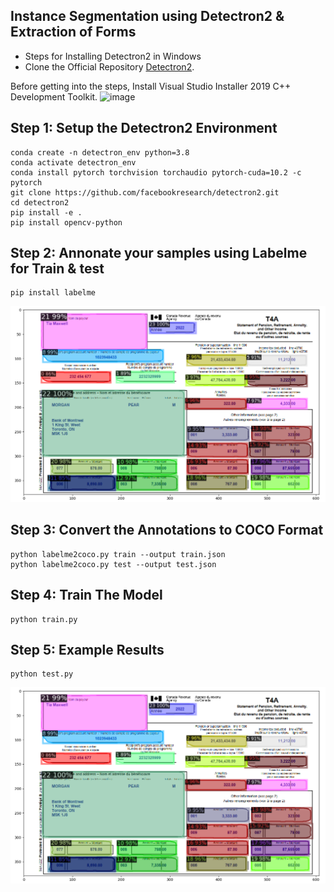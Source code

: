
## Instance Segmentation using Detectron2 & Extraction of Forms

- Steps for Installing Detectron2 in Windows
- Clone the Official Repository [Detectron2](https://github.com/facebookresearch/detectron2).

Before getting into the steps, Install Visual Studio Installer 2019 C++ Development Toolkit.
![image](https://github.com/Sghosh1999/Form_Extraction-Detectron2/assets/44112345/e0cde662-99cd-42a4-992d-a450f006c9a8)


## Step 1: Setup the Detectron2 Environment
``` 
conda create -n detectron_env python=3.8 
conda activate detectron_env 
conda install pytorch torchvision torchaudio pytorch-cuda=10.2 -c pytorch
git clone https://github.com/facebookresearch/detectron2.git
cd detectron2
pip install -e .
pip install opencv-python
```

## Step 2: Annonate your samples using Labelme for Train & test

``` 
pip install labelme
```
![Image Annotation](images/result1.png)

## Step 3: Convert the Annotations to COCO Format
``` 
python labelme2coco.py train --output train.json
python labelme2coco.py test --output test.json
```

## Step 4: Train The Model
``` 
python train.py
```

## Step 5: Example Results
```
python test.py
```
![Results](/images/result1.png "This is a output image.")



